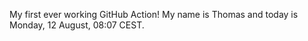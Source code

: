 My first ever working GitHub Action!
My name is Thomas and today is Monday, 12 August, 08:07 CEST. 
